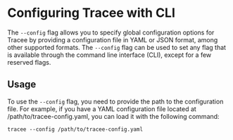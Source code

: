 # Configuring Tracee with CLI

The `--config` flag allows you to specify global configuration options for Tracee by providing a configuration file in YAML or JSON format, among other supported formats. The `--config` flag can be used to set any flag that is available through the command line interface (CLI), except for a few reserved flags.

## Usage

To use the `--config` flag, you need to provide the path to the configuration file. For example, if you have a YAML configuration file located at /path/to/tracee-config.yaml, you can load it with the following command:

```console
tracee --config /path/to/tracee-config.yaml
```
